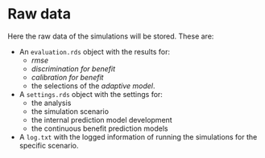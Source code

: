 # Raw data

Here the raw data of the simulations will be stored. These are:
- An `evaluation.rds` object with the results for:
	- *rmse*
	- *discrimination for benefit*
	- *calibration for benefit*
	- the selections of the *adaptive model*.
- A `settings.rds` object with the settings for:
	- the analysis
	- the simulation scenario
	- the internal prediction model development
	- the continuous benefit prediction models
- A `log.txt` with the logged information of running the simulations for the
	specific scenario.
